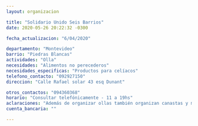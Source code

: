 ```yaml
---
layout: organizacion

title: "Solidario Unido Seis Barrios"
date: 2020-05-26 20:22:32 -0300

fecha_actualizacion: "6/04/2020"

departamento: "Montevideo"
barrio: "Piedras Blancas"
actividades: "Olla"
necesidades: "Alimentos no perecederos"
necesidades_especificas: "Productos para celíacos"
telefono_contacto: "092927150"
direccion: "Calle Rafael solar 43 esq Dunant"

otros_contactos: "094360368"
horario: "Consultar telefónicamente - 11 a 19hs"
aclaraciones: "Además de organizar ollas también organizan canastas y meriendas"
cuenta_bancaria: ""

---
```

